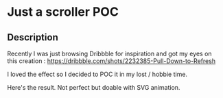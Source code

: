 # Just a scroller POC 

## Description

Recently I was just browsing Dribbble for inspiration and got my eyes on this creation :  https://dribbble.com/shots/2232385-Pull-Down-to-Refresh

I loved the effect so I decided to POC it in my lost / hobbie time.

Here's the result. Not perfect but doable with SVG animation.
